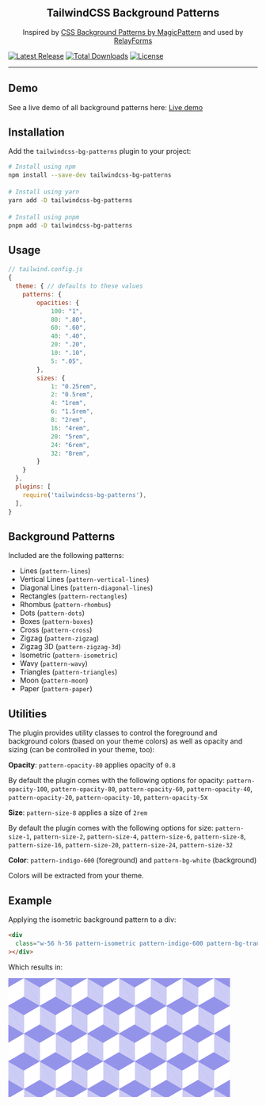 <h2 align="center">TailwindCSS Background Patterns</h1>
<p align="center">Inspired by <a href="https://www.magicpattern.design/tools/css-backgrounds" target="_blank" rel="noopener noreferrer">CSS Background Patterns by MagicPattern</a> and used by <a href="https://relayforms.com" target="_blank" rel="noopener noreferrer">RelayForms</a></p>

<p>
    <a href="https://www.npmjs.com/package/tailwindcss-bg-patterns"><img src="https://img.shields.io/npm/v/tailwindcss-bg-patterns.svg" alt="Latest Release"></a>
    <a href="https://www.npmjs.com/package/tailwindcss-bg-patterns"><img src="https://img.shields.io/npm/dt/tailwindcss-bg-patterns.svg" alt="Total Downloads"></a>
    <a href="https://github.com/thillmann/tailwindcss-bg-patterns/blob/main/LICENSE"><img src="https://img.shields.io/npm/l/tailwindcss-bg-patterns.svg" alt="License"></a>
</p>

---

## Demo

See a live demo of all background patterns here: [Live demo](https://hillmann.cc/tailwindcss-bg-patterns/)

## Installation

Add the `tailwindcss-bg-patterns` plugin to your project:

```bash
# Install using npm
npm install --save-dev tailwindcss-bg-patterns

# Install using yarn
yarn add -D tailwindcss-bg-patterns

# Install using pnpm
pnpm add -D tailwindcss-bg-patterns
```

## Usage

```javascript
// tailwind.config.js
{
  theme: { // defaults to these values
    patterns: {
        opacities: {
            100: "1",
            80: ".80",
            60: ".60",
            40: ".40",
            20: ".20",
            10: ".10",
            5: ".05",
        },
        sizes: {
            1: "0.25rem",
            2: "0.5rem",
            4: "1rem",
            6: "1.5rem",
            8: "2rem",
            16: "4rem",
            20: "5rem",
            24: "6rem",
            32: "8rem",
        }
    }
  },
  plugins: [
    require('tailwindcss-bg-patterns'),
  ],
}
```

## Background Patterns

Included are the following patterns:

- Lines (`pattern-lines`)
- Vertical Lines (`pattern-vertical-lines`)
- Diagonal Lines (`pattern-diagonal-lines`)
- Rectangles (`pattern-rectangles`)
- Rhombus (`pattern-rhombus`)
- Dots (`pattern-dots`)
- Boxes (`pattern-boxes`)
- Cross (`pattern-cross`)
- Zigzag (`pattern-zigzag`)
- Zigzag 3D (`pattern-zigzag-3d`)
- Isometric (`pattern-isometric`)
- Wavy (`pattern-wavy`)
- Triangles (`pattern-triangles`)
- Moon (`pattern-moon`)
- Paper (`pattern-paper`)

## Utilities

The plugin provides utility classes to control the foreground and background colors (based on your theme colors) as well as opacity and sizing (can be controlled in your theme, too):

**Opacity**: `pattern-opacity-80` applies opacity of `0.8`

By default the plugin comes with the following options for opacity: `pattern-opacity-100`, `pattern-opacity-80`, `pattern-opacity-60`, `pattern-opacity-40`, `pattern-opacity-20`, `pattern-opacity-10`, `pattern-opacity-5`x

**Size**: `pattern-size-8` applies a size of `2rem`

By default the plugin comes with the following options for size: `pattern-size-1`, `pattern-size-2`, `pattern-size-4`, `pattern-size-6`, `pattern-size-8`, `pattern-size-16`, `pattern-size-20`, `pattern-size-24`, `pattern-size-32`

**Color**: `pattern-indigo-600` (foreground) and `pattern-bg-white` (background)

Colors will be extracted from your theme.

## Example

Applying the isometric background pattern to a div:

```html
<div
  class="w-56 h-56 pattern-isometric pattern-indigo-600 pattern-bg-transparent pattern-opacity-60 pattern-size-8"
></div>
```

Which results in:

![Isometric Example](/packages/example/public/isometric.png)
